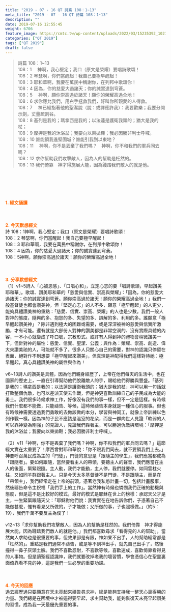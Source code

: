 ```yaml
---
title: "2019 - 07 - 16 QT 詩篇 108：1~13"
meta_title: "2019 - 07 - 16 QT 詩篇 108：1~13"
description: ""
date: 2019-07-16 12:55:45
weight: 6706
feature_image: https://cmtc.tw/wp-content/uploads/2022/03/15235392_10211799862337740_180693556567566654_o-1.webp
categories: ["QT 2019"]
tags: ["QT 2019"]
draft: false
---
```


<blockquote>詩篇 108：1~13<br />
108：1 　神啊，我心堅定；我口（原文是榮耀）要唱詩歌頌！<br />
108：2 琴瑟啊，你們當醒起！我自己要極早醒起！<br />
108：3 耶和華啊，我要在萬民中稱謝你，在列邦中歌頌你！<br />
108：4 因為，你的慈愛大過諸天；你的誠實達到穹蒼。<br />
108：5 　神啊，願你崇高過於諸天！願你的榮耀高過全地！<br />
108：6 求你應允我們，用右手拯救我們，好叫你所親愛的人得救。<br />
108：7 　神已經指著他的聖潔說（說：或譯應許我）：我要歡樂；我要分開示劍，丈量疏割谷。<br />
108：8 基列是我的；瑪拿西是我的；以法蓮是護衛我頭的；猶大是我的杖；<br />
108：9 摩押是我的沐浴盆；我要向以東拋鞋；我必因勝非利士呼喊。<br />
108：10 誰能領我進堅固城？誰能引我到以東地？<br />
108：11 　神啊，你不是丟棄了我們嗎？　神啊，你不和我們的軍兵同去嗎？<br />
108：12 求你幫助我們攻擊敵人，因為人的幫助是枉然的。<br />
108：13 我們倚靠　神才得施展大能，因為踐踏我們敵人的就是他。</blockquote><br />
&nbsp;<br />
<br />
&nbsp;<br />
<br />
<span style="color: #ff6600;"><strong>1. </strong><strong>經文誦讀</strong></span><br />
<br />
<span style="color: #ff6600;"><strong> </strong></span><br />
<br />
<span style="color: #ff6600;"><strong>2. 今天默想</strong><strong>經文<br />
</strong></span>詩 108：1神啊，我心堅定；我口（原文是榮耀）要唱詩歌頌！<br />
108：2 琴瑟啊，你們當醒起！我自己要極早醒起！<br />
108：3 耶和華啊，我要在萬民中稱謝你，在列邦中歌頌你！<br />
108：4 因為，你的慈愛大過諸天；你的誠實達到穹蒼。<br />
108：5神啊，願你崇高過於諸天！願你的榮耀高過全地！<br />
<br />
&nbsp;<br />
<br />
<span style="color: #ff6600;"><strong>3. 分享默想經文<br />
</strong></span>（1）v1~5詩人「心被恩感」、「口唱心和」，立定心志的要「唱詩歌頌，早起讚美耶和華」。歌頌、讚美耶和華的「慈愛與信實、崇高與榮耀」：「因為，你的慈愛大過諸天；你的誠實達到穹蒼。願你崇高過於諸天！願你的榮耀高過全地！」我們一般基督徒也都會讚美神，但「堅定心志」的人不多，願意「極早醒起」的人更少，能夠具體讚美神的重點：「慈愛、信實、崇高、榮耀」的人也是少數。我們一般人對神的態度，隨興的多、抱怨的多、失望的多、誤解的多、利用的多。誰願意「極早醒起讚美神」？除非遇到極大的困難或需要，或是深深被神的慈愛與信實所激勵，才有可能。還有就是大部份人對神的讚美都是非常空洞的、沒有實際具體的內容，一不小心就變成了呼口號，宗教形式。或許有人得到神的禮物會稍微讚美一下，但針對神的屬性：慈愛、信實、聖潔、公義；與作為：榮耀、崇高、創造、偉大來讚美祂的人，可能就不多了。很多人只關心自己的需要，對神的認識只停留在表面，絕對作不到想要「極早醒起來讚美」，但真理是神配得我們這樣對待祂：極早醒起，真心具體讚美神的屬性與作為！<br />
<br />
v6~13詩人的讚美是具體，因為他們親身經歷了，上帝在他們每天的生活中，也在國家的歷史上，一直在引導幫助他們脫離敵人的手，賜給他們得勝與豐盛。「基列是我的；瑪拿西是我的；以法蓮是護衛我頭的；猶大是我的杖」神可以用一句話就打敗整個仇敵，也可以差派天使去作戰，但是神更喜歡訓練自己的子民成為大能的勇士。我們很多時候求神工作，好像沒有我們的事一樣，但不一定是這樣。有時候我們什麼都不能做，只能禱告、等候，這時候禱告本身就是一種信心的服事。但也有時候神需要透過我們勇敢的去做該做的本分，學習與神同工，就像上帝訓練以色列作戰一樣。因為神的子民不應該是溫室的花朵，而是一群向世人見證「軟弱的人可以靠神變為剛強」的見證人，見證我們靠著主，可以勝過仇敵與環境：「摩押是我的沐浴盆；我要向以東拋鞋；我必因勝非利士呼喊」。<br />
<br />
（2）v11「神啊，你不是丟棄了我們嗎？神啊，你不和我們的軍兵同去嗎？」這節經文實在太重要了！摩西曾對耶和華說：「你不跟我們同去，就不要領我們上去。」神要呼召萬民成為主的「門徒」，門徒的意思是「跟隨主的學生」，我們應當都成為「跟隨者」。要如何跟隨，當然要看主人的帶領，要聽主人的聲音，我們應當在主人的後面，緊緊跟隨。主人動，我們才能動，主人停，我們就要停。如同雲柱火柱，又如同羊群跟著主人。只是今天太多基督徒不是門徒，不是跟隨主，而是在「帶領主」，我們經常走在上帝的前頭，憑著老我私慾計畫一切，包括計畫服事，然後禱告命令主祝福「我們手上的工作」。當然神有時候也憐憫我們正確的動機與態度，但是這不是比較好的模式，最好的模式是耶穌在世上的榜樣：承認天父才是主，一生緊緊跟隨天父：「耶穌對他們說：我實實在在地告訴你們，子憑著自己不能做甚麼，惟有看見父所做的，子才能做；父所做的事，子也照樣做。」（約5：19），我們千萬不要反主為僕了！<br />
<br />
v12~13「求你幫助我們攻擊敵人，因為人的幫助是枉然的。我們倚靠　神才得施展大能，因為踐踏我們敵人的就是他。」我們都喜歡尋求「看得見的人的幫助」，當然向人求助也是很重要的事，但效果卻是有限，神如果不出手，人的幫助經常都是「枉然的」。重點是我們通常不禱告，或是等不到神出手，就先自己出手了，然後撞得一鼻子灰頭土臉。我們不喜歡忍耐，不喜歡等候，喜歡速成，喜歡倚靠看得見的人事物。但是讀聖經認識神，我們就要改掉老我的壞習慣，學會憑信心在聖靈裏面倚靠看不見的神，這是我們一生必學的重要功課。<br />
<br />
&nbsp;<br />
<br />
<span style="color: #ff6600;"><strong>4. 今天的回應<br />
</strong></span>過去經歷過只要願意在天未亮起來禱告尋求神，總是能夠支持我一整天心裏得勝的力量。我們總是在困境中才被逼得要早起，求主幫助我，能夠恢復天未亮早起讚美的習慣，成為我一天最優先重要的事。<br />
<br />
&nbsp;
        